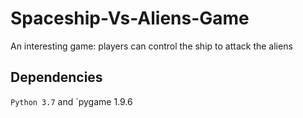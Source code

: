 # Spaceship-Vs-Aliens-Game
An interesting game: players can control the ship to attack the aliens

## Dependencies
`Python 3.7` and `pygame 1.9.6  
